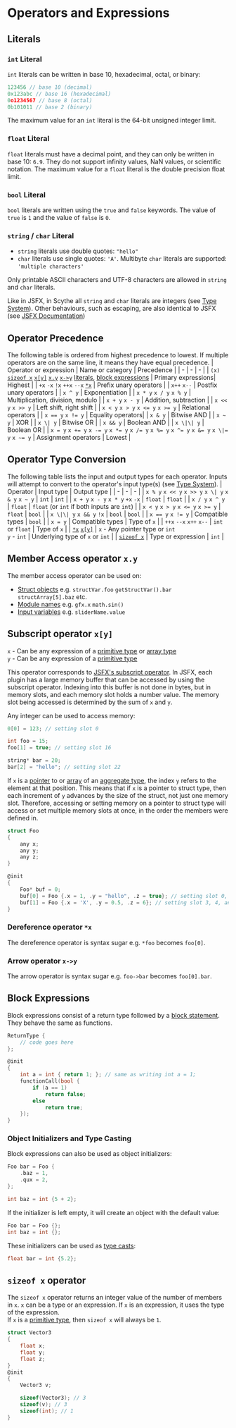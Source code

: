 # Operators and Expressions

## Literals
### `int` Literal
`int` literals can be written in base 10, hexadecimal, octal, or binary:
```c
123456 // base 10 (decimal)
0x123abc // base 16 (hexadecimal)
0o1234567 // base 8 (octal)
0b101011 // base 2 (binary)
```
The maximum value for an `int` literal is the 64-bit unsigned integer limit.

### `float` Literal
`float` literals must have a decimal point, and they can only be written in base 10: `6.9`. They do not support infinity values, NaN values, or scientific notation.
The maximum value for a `float` literal is the double precision float limit.

### `bool` Literal
`bool` literals are written using the `true` and `false` keywords. The value of `true` is `1` and the value of `false` is `0`.

### `string` / `char` Literal
- `string` literals use double quotes: `"hello"`
- `char` literals use single quotes: `'A'`. Multibyte `char` literals are supported: `'multiple characters'`

Only printable ASCII characters and UTF-8 characters are allowed in `string` and `char` literals.

Like in JSFX, in Scythe all `string` and `char` literals are integers (see [Type System]()).
Other behaviours, such as escaping, are also identical to JSFX (see [JSFX Documentation]())

## Operator Precedence
The following table is ordered from highest precedence to lowest. If multiple operators are on the same line, it means they have equal precedence.
| Operator or expression | Name or category | Precedence |
| - | - | - |
| `(x)` [`sizeof x`]() [`x[y]`]() [`x.y`]() [`x->y`]() [literals](), [block expressions]() | Primary expressions| Highest |
| `+x` `-x` `!x` `++x` `--x` [`*x`]() | Prefix unary operators |
| `x++` `x--` | Postfix unary operators |
| `x ^ y` | Exponentiation |
| `x * y` `x / y` `x % y` | Multiplication, division, modulo |
| `x + y` `x - y` | Addition, subtraction |
| `x << y` `x >> y` | Left shift, right shift |
| `x < y` `x > y` `x <= y` `x >= y` | Relational operators |
| `x == y` `x != y` | Equality operators|
| `x & y` | Bitwise AND |
| `x ~ y` | XOR |
| `x \| y` | Bitwise OR |
| `x && y` | Boolean AND |
| `x \|\| y` | Boolean OR |
| `x = y` `x += y` `x -= y` `x *= y` `x /= y` `x %= y` `x ^= y` `x &= y` `x \|= y` `x ~= y`  | Assignment operators | Lowest |

## Operator Type Conversion
The following table lists the input and output types for each operator. Inputs will attempt to convert to the operator's input type(s) (see [Type System]()).
| Operator | Input type | Output type |
| - | - | - |
| `x % y` `x << y` `x >> y` `x \| y` `x & y` `x ~ y` | `int` | `int` |
| `x + y` `x - y` `x * y` `+x` `-x` | `float` | `float` |
| `x / y` `x ^ y` | `float` | `float` (or `int` if both inputs are `int`) |
| `x < y` `x > y` `x <= y` `x >= y` | `float` | `bool` |
| `x \|\| y` `x && y` `!x` | `bool` | `bool` |
| `x == y` `x != y` | Compatible types | `bool` |
| `x = y` | Compatible types | Type of `x` |
| `++x` `--x` `x++` `x--` | `int` or `float` | Type of `x` |
| [`*x`]() [`x[y]`]() | `x` - Any pointer type or `int`<br>`y` - `int` | Underlying type of `x` or `int` |
| [`sizeof x`]() | Type or expression | `int` |

## Member Access operator `x.y`
The member access operator can be used on:
- [Struct objects]() e.g. `structVar.foo` `getStructVar().bar` `structArray[5].baz` etc.
- [Module names]() e.g. `gfx.x` `math.sin()`
- [Input variables]() e.g. `sliderName.value`

## Subscript operator `x[y]`
`x` - Can be any expression of a [primitive type]() or [array type]()\
`y` - Can be any expression of a [primitive type]()

This operator corresponds to [JSFX's subscript operator](). In JSFX, each plugin has a large memory buffer that can be accessed by using the subscript operator. Indexing into this buffer is not done in bytes, but in memory slots, and each memory slot holds a number value. The memory slot being accessed is determined by the sum of `x` and `y`.

Any integer can be used to access memory:
```c
0[0] = 123; // setting slot 0

int foo = 15;
foo[1] = true; // setting slot 16

string* bar = 20;
bar[2] = "hello"; // setting slot 22
```

If `x` is a [pointer]() to or [array]() of an [aggregate type](), the index `y` refers to the element at that position. This means that if `x` is a pointer to struct type, then each increment of `y` advances by the size of the struct, not just one memory slot. Therefore, accessing or setting memory on a pointer to struct type will access or set multiple memory slots at once, in the order the members were defined in.
```c
struct Foo
{
    any x;
    any y;
    any z;
}

@init
{
    Foo* buf = 0;
    buf[0] = Foo {.x = 1, .y = "hello", .z = true}; // setting slot 0, 1, and 2
    buf[1] = Foo {.x = 'X', .y = 0.5, .z = 6}; // setting slot 3, 4, and 5
}
```

### Dereference operator `*x`
The dereference operator is syntax sugar e.g. `*foo` becomes `foo[0]`.

### Arrow operator `x->y`
The arrow operator is syntax sugar e.g. `foo->bar` becomes `foo[0].bar`.

## Block Expressions
Block expressions consist of a return type followed by a [block statement](). They behave the same as functions.
```c
ReturnType {
    // code goes here
};
```
```c
@init
{
    int a = int { return 1; }; // same as writing int a = 1;
    functionCall(bool {
        if (a == 1)
            return false;
        else
            return true;
    });
}
```

### Object Initializers and Type Casting
Block expressions can also be used as object initializers:
```c
Foo bar = Foo {
    .baz = 1,
    .qux = 2,
};

int baz = int {5 + 2};
```

If the initializer is left empty, it will create an object with the default value:
```c
Foo bar = Foo {};
int baz = int {};
```

These initializers can be used as [type casts]():
```c
float bar = int {5.2};
```

## `sizeof x` operator
The `sizeof x` operator returns an integer value of the number of members in `x`. `x` can be a type or an expression. If `x` is an expression, it uses the type of the expression.\
If `x` is a [primitive type](), then `sizeof x` will always be `1`.
```c
struct Vector3
{
    float x;
    float y;
    float z;
}
@init
{
    Vector3 v;

    sizeof(Vector3); // 3
    sizeof(v); // 3
    sizeof(int); // 1
}
```
